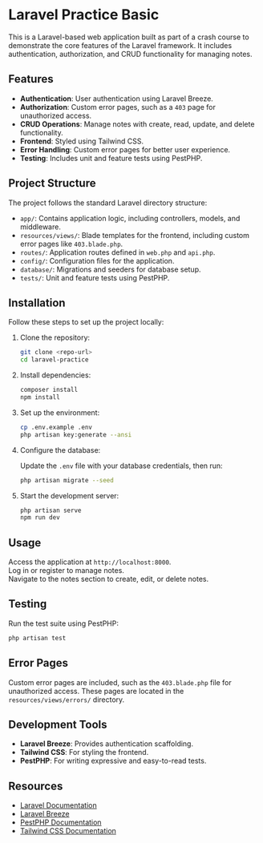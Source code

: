 # Laravel Practice Basic

This is a Laravel-based web application built as part of a crash course to demonstrate the core features of the Laravel framework. It includes authentication, authorization, and CRUD functionality for managing notes.

## Features

- **Authentication**: User authentication using Laravel Breeze.
- **Authorization**: Custom error pages, such as a `403` page for unauthorized access.
- **CRUD Operations**: Manage notes with create, read, update, and delete functionality.
- **Frontend**: Styled using Tailwind CSS.
- **Error Handling**: Custom error pages for better user experience.
- **Testing**: Includes unit and feature tests using PestPHP.

## Project Structure

The project follows the standard Laravel directory structure:

- `app/`: Contains application logic, including controllers, models, and middleware.
- `resources/views/`: Blade templates for the frontend, including custom error pages like `403.blade.php`.
- `routes/`: Application routes defined in `web.php` and `api.php`.
- `config/`: Configuration files for the application.
- `database/`: Migrations and seeders for database setup.
- `tests/`: Unit and feature tests using PestPHP.

## Installation

Follow these steps to set up the project locally:

1. Clone the repository:
   ```sh
   git clone <repo-url>
   cd laravel-practice
   ```

2. Install dependencies:
   ```sh
   composer install
   npm install
   ```

3. Set up the environment:
   ```sh
   cp .env.example .env
   php artisan key:generate --ansi
   ```

4. Configure the database:

   Update the `.env` file with your database credentials, then run:
   ```sh
   php artisan migrate --seed
   ```

5. Start the development server:
   ```sh
   php artisan serve
   npm run dev
   ```

## Usage

Access the application at `http://localhost:8000`.  
Log in or register to manage notes.  
Navigate to the notes section to create, edit, or delete notes.

## Testing

Run the test suite using PestPHP:
   ```sh
   php artisan test
   ```

## Error Pages

Custom error pages are included, such as the `403.blade.php` file for unauthorized access. These pages are located in the `resources/views/errors/` directory.

## Development Tools

- **Laravel Breeze**: Provides authentication scaffolding.
- **Tailwind CSS**: For styling the frontend.
- **PestPHP**: For writing expressive and easy-to-read tests.



## Resources

- [Laravel Documentation](https://laravel.com/docs)
- [Laravel Breeze](https://laravel.com/docs/starter-kits#laravel-breeze)
- [PestPHP Documentation](https://pestphp.com/docs)
- [Tailwind CSS Documentation](https://tailwindcss.com/docs)
